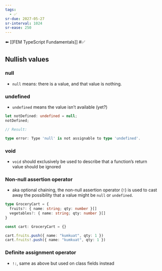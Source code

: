 ```yaml
---
tags:
  - ✅
sr-due: 2027-05-27
sr-interval: 1024
sr-ease: 250
---
```


⬅️ [[FEM TypeScript Fundamentals]]
#✅ 

## Nullish values

### null
- `null` means: there is a value, and that value is nothing. 

### undefined
- `undefined` means the value isn’t available (yet?)

```ts
let notDefined: undefined = null;
notDefined;

// Result:

type error: Type 'null' is not assignable to type 'undefined'.
```

### void
- `void` should exclusively be used to describe that a function’s return value should be ignored

### Non-null assertion operator
- aka optional chaining, the non-null assertion operator (`!`) is used to cast away the possibility that a value might be `null` or `undefined`.

```ts
type GroceryCart = {
  fruits?: { name: string; qty: number }[]
  vegetables?: { name: string; qty: number }[]
}

const cart: GroceryCart = {}

cart.fruits.push({ name: "kumkuat", qty: 1 })
cart.fruits!.push({ name: "kumkuat", qty: 1 })
```

### Definite assignment operator
- `!:`, same as above but used on class fields instead